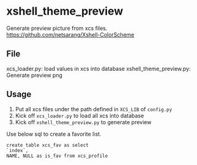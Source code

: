 # xshell_theme_preview

Generate preview picture from xcs files. https://github.com/netsarang/Xshell-ColorScheme

## File
xcs_loader.py: load values in xcs into database
xshell_theme_preview.py: Generate preview png 

## Usage
1. Put all xcs files under the path defined in `XCS_LIB` of `config.py`
2. Kick off `xcs_loader.py` to load all xcs into database
3. Kick off `xshell_theme_preview.py` to generate preview



Use below sql to create a favorite list.
```
create table xcs_fav as select 
`index`,
NAME, NULL as is_fav from xcs_profile
```